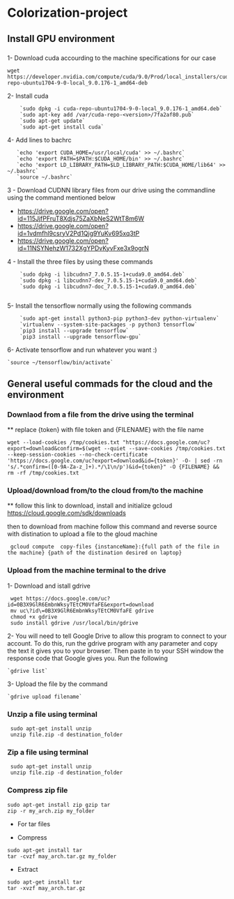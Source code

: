 # Colorization-project


## Install GPU environment 

### 

1- Download cuda accourding to the machine specifications for our case 
```
wget https://developer.nvidia.com/compute/cuda/9.0/Prod/local_installers/cuda-repo-ubuntu1704-9-0-local_9.0.176-1_amd64-deb
```
2- Install cuda 
```
    `sudo dpkg -i cuda-repo-ubuntu1704-9-0-local_9.0.176-1_amd64.deb`
    `sudo apt-key add /var/cuda-repo-<version>/7fa2af80.pub`
    `sudo apt-get update`
    `sudo apt-get install cuda`

```

4- Add lines to bachrc 
```
   `echo 'export CUDA_HOME=/usr/local/cuda' >> ~/.bashrc`  
   `echo 'export PATH=$PATH:$CUDA_HOME/bin' >> ~/.bashrc`  
   `echo 'export LD_LIBRARY_PATH=$LD_LIBRARY_PATH:$CUDA_HOME/lib64' >> ~/.bashrc`  
   `source ~/.bashrc`

```
3 - Download CUDNN library files from our drive using the commandline using the command mentioned below 
* https://drive.google.com/open?id=115JjfPFruT8Xdjs75ZaXbNeS2WtT8m6W
* https://drive.google.com/open?id=1vdmfhl9csryV2Pd1Qjg9YuKv695xq3tP
* https://drive.google.com/open?id=11NSYNehzW1732XgYPDvKyvFxe3x9ogrN

4 - Install the three files by using these commands
```
    `sudo dpkg -i libcudnn7_7.0.5.15-1+cuda9.0_amd64.deb`
    `sudo dpkg -i libcudnn7-dev_7.0.5.15-1+cuda9.0_amd64.deb`
    `sudo dpkg -i libcudnn7-doc_7.0.5.15-1+cuda9.0_amd64.deb`
    
```
5- Install the tensorflow normally using the following commands 
```
    `sudo apt-get install python3-pip python3-dev python-virtualenv`
    `virtualenv --system-site-packages -p python3 tensorflow`
    `pip3 install --upgrade tensorflow`
    `pip3 install --upgrade tensorflow-gpu`
```

6- Activate tensorflow and run whatever you want :)

    `source ~/tensorflow/bin/activate`
    
    
## General useful commads for the cloud and the environment

### Downlaod from a file from the drive using the terminal

** replace {token} with file token and {FILENAME} with the file name 
```
wget --load-cookies /tmp/cookies.txt "https://docs.google.com/uc?export=download&confirm=$(wget --quiet --save-cookies /tmp/cookies.txt --keep-session-cookies --no-check-certificate 'https://docs.google.com/uc?export=download&id={token}' -O- | sed -rn 's/.*confirm=([0-9A-Za-z_]+).*/\1\n/p')&id={token}" -O {FILENAME} && rm -rf /tmp/cookies.txt
```

### Upload/download from/to the cloud from/to the machine 
** follow this link to download, install and initialize gcloud
https://cloud.google.com/sdk/downloads

then to download from machine follow this command and reverse source with distination to upload a file to the gloud machine
```
 gcloud compute  copy-files {instanceName}:{full path of the file in the machine} {path of the distination desired on laptop}
```
### Upload from the machine terminal to the drive
1- Download and istall gdrive
```
 wget https://docs.google.com/uc?id=0B3X9GlR6EmbnWksyTEtCM0VfaFE&export=download
 mv uc\?id\=0B3X9GlR6EmbnWksyTEtCM0VfaFE gdrive
 chmod +x gdrive
 sudo install gdrive /usr/local/bin/gdrive
```
2- You will need to tell Google Drive to allow this program to connect to your account. To do this, run the gdrive program with any parameter and copy the text it gives you to your browser. Then paste in to your SSH window the response code that Google gives you. Run the following

    `gdrive list`

3- Upload the file by the command 

    `gdrive upload filename`

### Unzip a file using terminal

```
 sudo apt-get install unzip
 unzip file.zip -d destination_folder
```

### Zip a file using terminal

```
 sudo apt-get install unzip
 unzip file.zip -d destination_folder
```
### Compress zip file

```
sudo apt-get install zip gzip tar
zip -r my_arch.zip my_folder

```
* For tar files 

* Compress
```
sudo apt-get install tar
tar -cvzf may_arch.tar.gz my_folder
```
* Extract
```
sudo apt-get install tar
tar -xvzf may_arch.tar.gz
```

